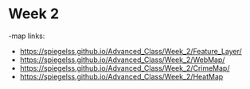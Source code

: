 # Week 2

-map links: <br/>
* https://spiegelss.github.io/Advanced_Class/Week_2/Feature_Layer/ <br/>
* https://spiegelss.github.io/Advanced_Class/Week_2/WebMap/
* https://spiegelss.github.io/Advanced_Class/Week_2/CrimeMap/
* https://spiegelss.github.io/Advanced_Class/Week_2/HeatMap
